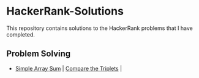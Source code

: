 # HackerRank-Solutions
This repository contains solutions to the HackerRank problems that I have completed.
## Problem Solving 
- [Simple Array Sum](simpleArraySum.java)  |  [Compare the Triplets](compareTriplets.java)  |  
